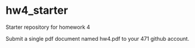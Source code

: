 # hw4_starter
Starter repository for homework 4

Submit a single pdf document named hw4.pdf to your 471 github account.
